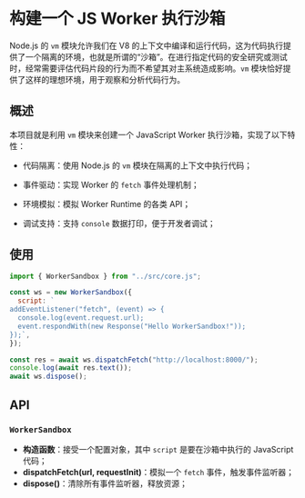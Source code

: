 # 构建一个 JS Worker 执行沙箱


Node.js 的 `vm` 模块允许我们在 V8 的上下文中编译和运行代码，这为代码执行提供了一个隔离的环境，也就是所谓的“沙箱”。在进行指定代码的安全研究或测试时，经常需要评估代码片段的行为而不希望其对主系统造成影响。`vm` 模块恰好提供了这样的理想环境，用于观察和分析代码行为。

## 概述


本项目就是利用 `vm` 模块来创建一个 JavaScript Worker 执行沙箱，实现了以下特性：

- 代码隔离：使用 Node.js 的 `vm` 模块在隔离的上下文中执行代码；

- 事件驱动：实现 Worker 的 `fetch` 事件处理机制；
- 环境模拟：模拟 Worker Runtime 的各类 API；
- 调试支持：支持 `console` 数据打印，便于开发者调试；


## 使用

```js
import { WorkerSandbox } from "../src/core.js";

const ws = new WorkerSandbox({
  script: `
addEventListener("fetch", (event) => {
  console.log(event.request.url);
  event.respondWith(new Response("Hello WorkerSandbox!"));
});`,
});

const res = await ws.dispatchFetch("http://localhost:8000/");
console.log(await res.text());
await ws.dispose();

```


## API

### `WorkerSandbox`

- **构造函数**：接受一个配置对象，其中 `script` 是要在沙箱中执行的 JavaScript 代码；
- **dispatchFetch(url, requestInit)**：模拟一个 `fetch` 事件，触发事件监听器；
- **dispose()**：清除所有事件监听器，释放资源；

